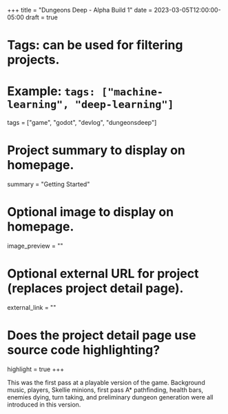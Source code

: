 +++
title = "Dungeons Deep - Alpha Build 1"
date = 2023-03-05T12:00:00-05:00
draft = true

# Tags: can be used for filtering projects.
# Example: `tags: ["machine-learning", "deep-learning"]`
tags = ["game", "godot", "devlog", "dungeonsdeep"]

# Project summary to display on homepage.
summary = "Getting Started"

# Optional image to display on homepage.
image_preview = ""

# Optional external URL for project (replaces project detail page).
external_link = ""

# Does the project detail page use source code highlighting?
highlight = true
+++

This was the first pass at a playable version of the game. Background music, players, Skellie minions, first pass A* pathfinding, health bars, enemies dying, turn taking, and preliminary dungeon generation were all introduced in this version.